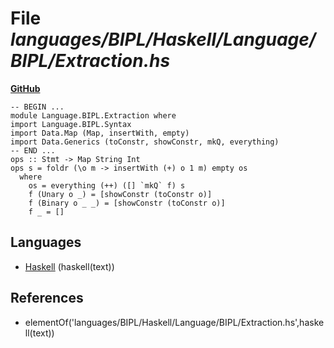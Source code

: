 # File _languages/BIPL/Haskell/Language/BIPL/Extraction.hs_
**[GitHub](https://github.com/softlang/yas/blob/master/languages/BIPL/Haskell/Language/BIPL/Extraction.hs)**
```
-- BEGIN ...
module Language.BIPL.Extraction where
import Language.BIPL.Syntax
import Data.Map (Map, insertWith, empty)
import Data.Generics (toConstr, showConstr, mkQ, everything)
-- END ...
ops :: Stmt -> Map String Int
ops s = foldr (\o m -> insertWith (+) o 1 m) empty os
  where
    os = everything (++) ([] `mkQ` f) s
    f (Unary o _) = [showConstr (toConstr o)]
    f (Binary o _ _) = [showConstr (toConstr o)]
    f _ = []
```

## Languages
* [Haskell](../languages/Haskell.md) (haskell(text))

## References
* elementOf('languages/BIPL/Haskell/Language/BIPL/Extraction.hs',haskell(text))
